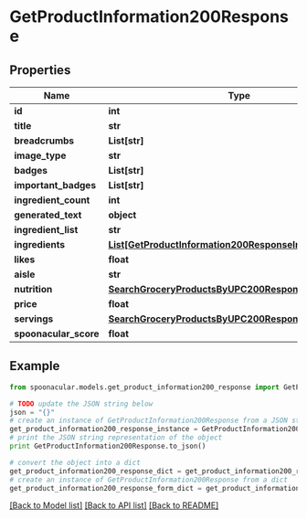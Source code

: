 # GetProductInformation200Response



## Properties

Name | Type | Description | Notes
------------ | ------------- | ------------- | -------------
**id** | **int** |  | 
**title** | **str** |  | 
**breadcrumbs** | **List[str]** |  | 
**image_type** | **str** |  | 
**badges** | **List[str]** |  | 
**important_badges** | **List[str]** |  | 
**ingredient_count** | **int** |  | 
**generated_text** | **object** |  | [optional] 
**ingredient_list** | **str** |  | 
**ingredients** | [**List[GetProductInformation200ResponseIngredientsInner]**](GetProductInformation200ResponseIngredientsInner.md) |  | 
**likes** | **float** |  | 
**aisle** | **str** |  | 
**nutrition** | [**SearchGroceryProductsByUPC200ResponseNutrition**](SearchGroceryProductsByUPC200ResponseNutrition.md) |  | 
**price** | **float** |  | 
**servings** | [**SearchGroceryProductsByUPC200ResponseServings**](SearchGroceryProductsByUPC200ResponseServings.md) |  | 
**spoonacular_score** | **float** |  | 

## Example

```python
from spoonacular.models.get_product_information200_response import GetProductInformation200Response

# TODO update the JSON string below
json = "{}"
# create an instance of GetProductInformation200Response from a JSON string
get_product_information200_response_instance = GetProductInformation200Response.from_json(json)
# print the JSON string representation of the object
print GetProductInformation200Response.to_json()

# convert the object into a dict
get_product_information200_response_dict = get_product_information200_response_instance.to_dict()
# create an instance of GetProductInformation200Response from a dict
get_product_information200_response_form_dict = get_product_information200_response.from_dict(get_product_information200_response_dict)
```
[[Back to Model list]](../README.md#documentation-for-models) [[Back to API list]](../README.md#documentation-for-api-endpoints) [[Back to README]](../README.md)


